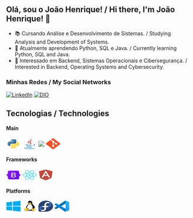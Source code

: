 ## Olá, sou o João Henrique! / Hi there, I'm João Henrique! 👋

- 📚 Cursando Análise e Desenvolvimento de Sistemas. / Studying Analysis and Development of Systems.
- 🌱 Atualmente aprendendo Python, SQL e Java. / Currently learning Python, SQL and Java.
- 🌌 Interessado em Backend, Sistemas Operacionais e Cibersegurança. / Interested in Backend, Operating Systems and Cybersecurity.

### Minhas Redes / My Social Networks

[![LinkedIn](https://img.shields.io/badge/LinkedIn-000?style=for-the-badge&logo=linkedin&logoColor=0E76A8)](https://www.linkedin.com/in/joao-henrique-alves-ferreira-1024br)
[![DIO](https://img.shields.io/badge/Perfil%20DIO-00FFFF?style=for-the-badge)](https://www.dio.me/users/jh_evolution505)

## Tecnologias / Technologies



<div style="display: inline_block">
  <h4> Main </h4>
  <img align="center" alt="Python" height="30" width="40" src="https://raw.githubusercontent.com/devicons/devicon/master/icons/python/python-original.svg">
  <img align="center" alt="Java" height="30" width="40" src="https://raw.githubusercontent.com/devicons/devicon/master/icons/java/java-original.svg">
  <img src="https://cdn.jsdelivr.net/gh/devicons/devicon@latest/icons/azuresqldatabase/azuresqldatabase-original.svg" width="3%" align="center"/>  
  <img align="center" alt="Git" height="30" width="40" src="https://raw.githubusercontent.com/devicons/devicon/master/icons/git/git-original.svg">
</div>

<div style="display: inline_block">
  <h4> Frameworks </h4>
  <img align="center" alt="Bootstrapt" height="30" width="40" src="https://raw.githubusercontent.com/devicons/devicon/master/icons/bootstrap/bootstrap-original.svg">
  <img align="center" alt="React" height="30" width="40" src="https://raw.githubusercontent.com/devicons/devicon/master/icons/react/react-original.svg">
  <img align="center" alt="Angular" height="30" width="40" src="https://raw.githubusercontent.com/devicons/devicon/master/icons/angularjs/angularjs-plain.svg">
</div>

<div style="display: inline_block">
  <h4> Platforms </h4>
  <img align="center" alt="Windows" height="30" width="40" src="https://raw.githubusercontent.com/devicons/devicon/master/icons/windows8/windows8-original.svg">
  <img align="center" alt="Linux" height="30" width="40" src="https://raw.githubusercontent.com/devicons/devicon/master/icons/linux/linux-original.svg">
  <img align="center" alt="Fedora" height="30" width="40" src="https://raw.githubusercontent.com/devicons/devicon/master/icons/fedora/fedora-original.svg">
  <img align="center" alt="VS Code" height="30" width="40" src="https://raw.githubusercontent.com/devicons/devicon/master/icons/vscode/vscode-original.svg">
</div>

